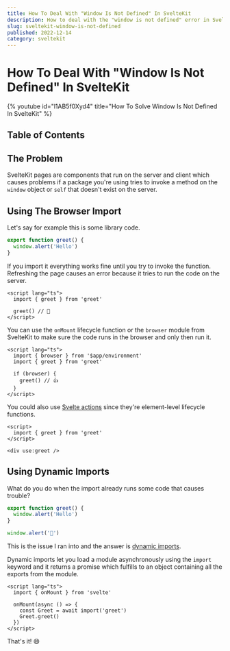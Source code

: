 ```yaml
---
title: How To Deal With "Window Is Not Defined" In SvelteKit
description: How to deal with the "window is not defined" error in SvelteKit.
slug: sveltekit-window-is-not-defined
published: 2022-12-14
category: sveltekit
---
```


# How To Deal With "Window Is Not Defined" In SvelteKit

{% youtube id="l1AB5f0Xyd4" title="How To Solve Window Is Not Defined In SvelteKit" %}

## Table of Contents

## The Problem

SvelteKit pages are components that run on the server and client which causes problems if a package you're using tries to invoke a method on the `window` object or `self` that doesn't exist on the server.

## Using The Browser Import

Let's say for example this is some library code.

```ts:greet.ts showLineNumbers
export function greet() {
  window.alert('Hello')
}
```

If you import it everything works fine until you try to invoke the function. Refreshing the page causes an error because it tries to run the code on the server.

```html:+page.svelte showLineNumbers
<script lang="ts">
  import { greet } from 'greet'

  greet() // 💩
</script>
```

You can use the `onMount` lifecycle function or the `browser` module from SvelteKit to make sure the code runs in the browser and only then run it.

```html:+page.svelte showLineNumbers
<script lang="ts">
  import { browser } from '$app/environment'
  import { greet } from 'greet'

  if (browser) {
    greet() // 👍️
  }
</script>
```

You could also use [Svelte actions](https://svelte.dev/tutorial/actions) since they're element-level lifecycle functions.

```html:+page.svelte showLineNumbers
<script>
  import { greet } from 'greet'
</script>  

<div use:greet />
```

## Using Dynamic Imports

What do you do when the import already runs some code that causes trouble?

```ts:greet.ts showLineNumbers
export function greet() {
  window.alert('Hello')
}  

window.alert('💩')
```

This is the issue I ran into and the answer is [dynamic imports](https://developer.mozilla.org/en-US/docs/Web/JavaScript/Reference/Operators/import).

Dynamic imports let you load a module asynchronously using the `import` keyword and it returns a promise which fulfills to an object containing all the exports from the module.

```html:+page.svelte showLineNumbers
<script lang="ts">
  import { onMount } from 'svelte'

  onMount(async () => {
    const Greet = await import('greet')
    Greet.greet()
  })
</script>
```

That's it! 😄